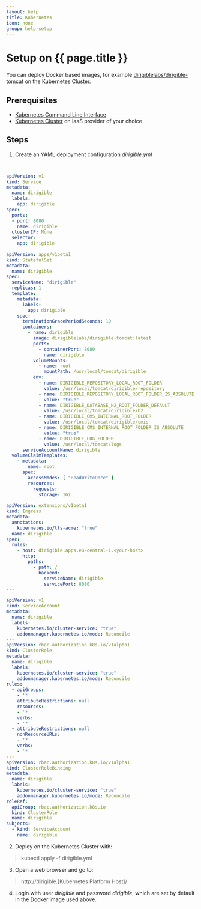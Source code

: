 ```yaml
---
layout: help
title: Kubernetes
icon: none
group: help-setup
---
```


Setup on {{ page.title }}
===


You can deploy Docker based images, for example [dirigiblelabs/dirigible-tomcat](https://hub.docker.com/r/dirigiblelabs/dirigible-tomcat/) on the Kubernetes Cluster.

Prerequisites
---

- [Kubernetes Command Line Interface](https://kubernetes.io/docs/tasks/tools/install-kubectl/)
- [Kubernetes Cluster](https://kubernetes.io/docs/setup/pick-right-solution/) on IaaS provider of your choice

Steps
---

1. Create an YAML deployment configuration *dirigible.yml*

```yaml

---
apiVersion: v1
kind: Service
metadata:
  name: dirigible
  labels:
    app: dirigible
spec:
  ports:
  - port: 8080
    name: dirigible
  clusterIP: None
  selector:
    app: dirigible
---
apiVersion: apps/v1beta1
kind: StatefulSet
metadata:
  name: dirigible
spec:
  serviceName: "dirigible"
  replicas: 1
  template:
    metadata:
      labels:
        app: dirigible
    spec:
      terminationGracePeriodSeconds: 10
      containers:
        - name: dirigible
          image: dirigiblelabs/dirigible-tomcat:latest
          ports:
            - containerPort: 8080
              name: dirigible
          volumeMounts:
            - name: root
              mountPath: /usr/local/tomcat/dirigible
          env:
            - name: DIRIGIBLE_REPOSITORY_LOCAL_ROOT_FOLDER
              value: /usr/local/tomcat/dirigible/repository
            - name: DIRIGIBLE_REPOSITORY_LOCAL_ROOT_FOLDER_IS_ABSOLUTE
              value: "true"
            - name: DIRIGIBLE_DATABASE_H2_ROOT_FOLDER_DEFAULT
              value: /usr/local/tomcat/dirigible/h2
            - name: DIRIGIBLE_CMS_INTERNAL_ROOT_FOLDER
              value: /usr/local/tomcat/dirigible/cmis
            - name: DIRIGIBLE_CMS_INTERNAL_ROOT_FOLDER_IS_ABSOLUTE
              value: "true"
            - name: DIRIGIBLE_LOG_FOLDER
              value: /usr/local/tomcat/logs
      serviceAccountName: dirigible
  volumeClaimTemplates:
    - metadata:
        name: root
      spec:
        accessModes: [ "ReadWriteOnce" ]
        resources:
          requests:
            storage: 1Gi
---
apiVersion: extensions/v1beta1
kind: Ingress
metadata:
  annotations:
    kubernetes.io/tls-acme: "true"
  name: dirigible
spec:
  rules:
    - host: dirigible.apps.eu-central-1.<your-host>
      http:
        paths:
          - path: /
            backend:
              serviceName: dirigible
              servicePort: 8080
---

apiVersion: v1
kind: ServiceAccount
metadata:
  name: dirigible
  labels:
    kubernetes.io/cluster-service: "true"
    addonmanager.kubernetes.io/mode: Reconcile
---
apiVersion: rbac.authorization.k8s.io/v1alpha1
kind: ClusterRole
metadata:
  name: dirigible
  labels:
    kubernetes.io/cluster-service: "true"
    addonmanager.kubernetes.io/mode: Reconcile
rules:
  - apiGroups:
    - '*'
    attributeRestrictions: null
    resources:
    - '*'
    verbs:
    - '*'
  - attributeRestrictions: null
    nonResourceURLs:
    - '*'
    verbs:
    - '*'
---
apiVersion: rbac.authorization.k8s.io/v1alpha1
kind: ClusterRoleBinding
metadata:
  name: dirigible
  labels:
    kubernetes.io/cluster-service: "true"
    addonmanager.kubernetes.io/mode: Reconcile
roleRef:
  apiGroup: rbac.authorization.k8s.io
  kind: ClusterRole
  name: dirigible
subjects:
  - kind: ServiceAccount
    name: dirigible

```

2. Deploy on the Kubernetes Cluster with:

> kubectl apply -f dirigible.yml

3. Open a web browser and go to:

> http://dirigible.[Kubernetes Platform Host]/

4. Login with user *dirigible* and password *dirigible*, which are set by default in the Docker image used above.
